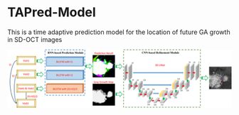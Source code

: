 # TAPred-Model
This is a time adaptive prediction model for the location of future GA growth in SD-OCT images

![blockchain](https://github.com/ZhangYH0502/TAPred-Model/blob/master/figure/Figure%202.jpg "network architecture")
